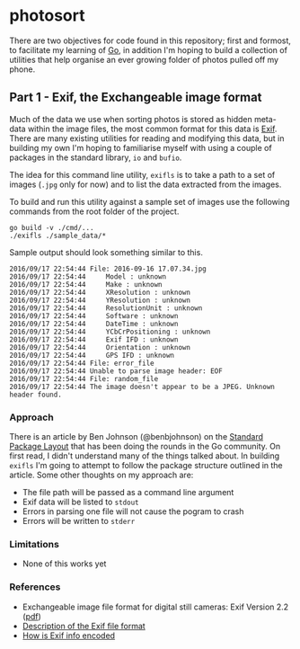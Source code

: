 # photosort
There are two objectives for code found in this repository; first and formost, to facilitate my learning of [Go](https://golang.org), in addition I'm hoping to build a collection of utilities that help organise an ever growing folder of photos pulled off my phone.

## Part 1 - Exif, the Exchangeable image format

Much of the data we use when sorting photos is stored as hidden meta-data within the image files, the most common format for this data is [Exif](https://en.wikipedia.org/wiki/Exif). There are many existing utilities for reading and modifying this data, but in building my own I'm hoping to familiarise myself with using a couple of packages in the standard library, `io` and `bufio`.

The idea for this command line utility, `exifls` is to take a path to a set of images (`.jpg` only for now) and to list the data extracted from the images.

To build and run this utility against a sample set of images use the following commands from the root folder of the project.

```
go build -v ./cmd/...
./exifls ./sample_data/*
```

Sample output should look something similar to this.

```
2016/09/17 22:54:44 File: 2016-09-16 17.07.34.jpg
2016/09/17 22:54:44     Model : unknown
2016/09/17 22:54:44     Make : unknown
2016/09/17 22:54:44     XResolution : unknown
2016/09/17 22:54:44     YResolution : unknown
2016/09/17 22:54:44     ResolutionUnit : unknown
2016/09/17 22:54:44     Software : unknown
2016/09/17 22:54:44     DateTime : unknown
2016/09/17 22:54:44     YCbCrPositioning : unknown
2016/09/17 22:54:44     Exif IFD : unknown
2016/09/17 22:54:44     Orientation : unknown
2016/09/17 22:54:44     GPS IFD : unknown
2016/09/17 22:54:44 File: error_file
2016/09/17 22:54:44 Unable to parse image header: EOF
2016/09/17 22:54:44 File: random_file
2016/09/17 22:54:44 The image doesn't appear to be a JPEG. Unknown header found.
```

### Approach

There is an article by Ben Johnson (@benbjohnson) on the [Standard Package Layout](https://medium.com/@benbjohnson/standard-package-layout-7cdbc8391fc1#.176t0epef) that has been doing the rounds in the Go community. On first read, I didn't understand many of the things talked about. In building `exifls` I'm going to attempt to follow the package structure outlined in the article. Some other thoughts on my approach are:

 - The file path will be passed as a command line argument
 - Exif data will be listed to `stdout`
 - Errors in parsing one file will not cause the pogram to crash
 - Errors will be written to `stderr`

### Limitations

 - None of this works yet

### References

 - Exchangeable image file format for digital still cameras: Exif Version 2.2 ([pdf](http://www.exif.org/Exif2-2.PDF))
 - [Description of the Exif file format](http://www.media.mit.edu/pia/Research/deepview/exif.html)
 - [How is Exif info encoded](http://stackoverflow.com/questions/1821515/how-is-exif-info-encoded)
